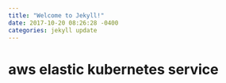 ```yaml
---
title: "Welcome to Jekyll!"
date: 2017-10-20 08:26:28 -0400
categories: jekyll update
---
```


# aws elastic kubernetes service

